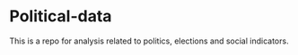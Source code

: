 # Political-data

This is a repo for analysis related to politics, elections and social indicators.

